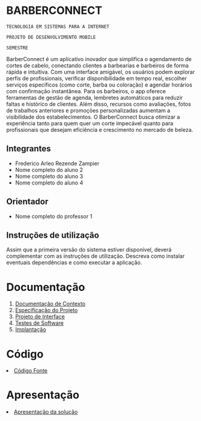 # BARBERCONNECT

`TECNOLOGIA EM SISTEMAS PARA A INTERNET`

`PROJETO DE DESENVOLVIMENTO MOBILE`

`SEMESTRE`

BarberConnect é um aplicativo inovador que simplifica o agendamento de cortes de cabelo, conectando clientes a barbearias e barbeiros de forma rápida e intuitiva. Com uma interface amigável, os usuários podem explorar perfis de profissionais, verificar disponibilidade em tempo real, escolher serviços específicos (como corte, barba ou coloração) e agendar horários com confirmação instantânea. Para os barbeiros, o app oferece ferramentas de gestão de agenda, lembretes automáticos para reduzir faltas e histórico de clientes. Além disso, recursos como avaliações, fotos de trabalhos anteriores e promoções personalizadas aumentam a visibilidade dos estabelecimentos. O BarberConnect busca otimizar a experiência tanto para quem quer um corte impecável quanto para profissionais que desejam eficiência e crescimento no mercado de beleza.

## Integrantes

* Frederico Arleo Rezende Zampier
* Nome completo do aluno 2
* Nome completo do aluno 3
* Nome completo do aluno 4

## Orientador

* Nome completo do professor 1

## Instruções de utilização

Assim que a primeira versão do sistema estiver disponível, deverá complementar com as instruções de utilização. Descreva como instalar eventuais dependências e como executar a aplicação.

# Documentação

<ol>
<li><a href="docs/01-Documentação de Contexto.md"> Documentação de Contexto</a></li>
<li><a href="docs/02-Especificação do Projeto.md"> Especificação do Projeto</a></li>
<li><a href="docs/03-Projeto de Interface.md"> Projeto de Interface</a></li>
<li><a href="docs/04-Testes de Software.md"> Testes de Software</a></li>
<li><a href="docs/05-Implantação.md"> Implantação</a></li>
</ol>

# Código

<li><a href="src/README.md"> Código Fonte</a></li>

# Apresentação

<li><a href="presentation/README.md"> Apresentação da solução</a></li>
